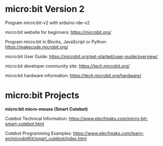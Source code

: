 # micro:bit Version 2
Program micro:bit-v2 with arduino-ide-v2

micro:bit website for beginners: https://microbit.org/

Program micro:bit in Blocks, JavaScript or Python: https://makecode.microbit.org/

micro:bit User Guide: https://microbit.org/get-started/user-guide/overview/

micro:bit developer community site: https://tech.microbit.org/

micro:bit hardware information: https://tech.microbit.org/hardware/

# micro:bit Projects

**micro:bit micro-mouse (Smart Cutebot)**

Cutebot Technical Information: https://www.elecfreaks.com/micro-bit-smart-cutebot.html

Cutebot Programming Examples: https://www.elecfreaks.com/learn-en/microbitKit/smart_cutebot/index.html
